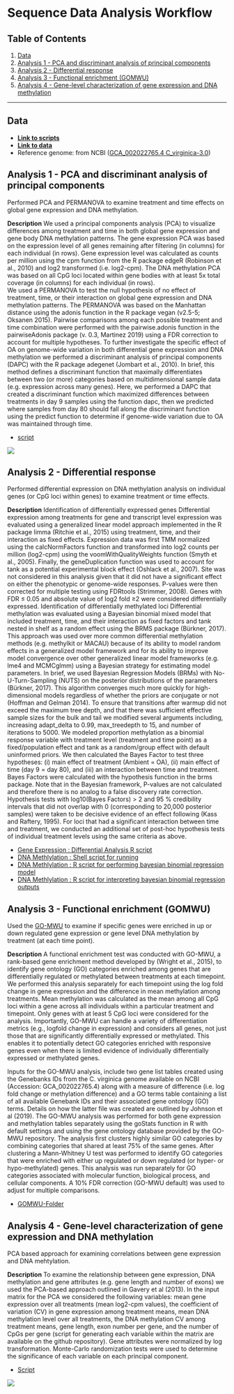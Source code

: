 # Sequence Data Analysis Workflow

## Table of Contents

1. [Data](#data)
3. [Analysis 1 - PCA and discriminant analysis of principal components](#one)
4. [Analysis 2 - Differential response](#two)
5. [Analysis 3 - Functional enrichment (GOMWU)](#three)
6. [Analysis 4 - Gene-level characterization of gene expression and DNA methylation](#four)

---

## Data <a name="data"></a>

* [**Link to scripts**](https://github.com/epigeneticstoocean/AE17_Cvirginica_MolecularResponse/tree/master/src/)  
* [**Link to data**](https://github.com/epigeneticstoocean/AE17_Cvirginica_MolecularResponse/tree/master/data/)  
* Reference genome: from NCBI ([GCA_002022765.4 C_virginica-3.0](https://www.ncbi.nlm.nih.gov/genome/?term=crassostrea+virginica))  

## Analysis 1 - PCA and discriminant analysis of principal components <a name="one"></a>  

Performed PCA and PERMANOVA to examine treatment and time effects on global gene expression and DNA methylation.

**Description**
We used a principal components analysis (PCA) to visualize differences among treatment and time in both global gene expression and gene body DNA methylation patterns. The gene expression PCA was based on the expression level of all genes remaining after filtering (in columns) for each individual (in rows). Gene expression level was calculated as counts per million using the cpm function from the R package edgeR (Robinson et al., 2010) and log2 transformed (i.e. log2-cpm). The DNA methylation PCA was based on all CpG loci located within gene bodies with at least 5x total coverage (in columns) for each individual (in rows).  
We used a PERMANOVA to test the null hypothesis of no effect of treatment, time, or their interaction on global gene expression and DNA methylation patterns. The PERMANOVA was based on the Manhattan distance using the adonis function in the R package vegan (v2.5-5; Oksanen 2015). Pairwise comparisons among each possible treatment and time combination were performed with the pairwise.adonis function in the pairwiseAdonis package (v. 0.3, Martinez 2019) using a FDR correction to account for multiple hypotheses.
To further investigate the specific effect of OA on genome-wide variation in both differential gene expression and DNA methylation we performed a discriminant analysis of principal components (DAPC) with the R package adegenet (Jombart et al., 2010). In brief, this method defines a discriminant function that maximally differentiates between two (or more) categories based on multidimensional sample data (e.g. expression across many genes). Here, we performed a DAPC that created a discriminant function which maximized differences between treatments in day 9 samples using the function dapc, then we predicted where samples from day 80 should fall along the discriminant function using the predict function to determine if genome-wide variation due to OA was maintained through time. 

* [script](https://github.com/epigeneticstoocean/AE17_Cvirginica_MolecularResponse/blob/master/src/Analyses/AE17_multivariateAnalysis.R) 

![](https://github.com/epigeneticstoocean/AE17_Cvirginica_MolecularResponse/blob/master/results/figures/Figure3.jpg)

## Analysis 2 - Differential response <a name="two"></a>

Performed differential expression on DNA methylation analysis on individual genes (or CpG loci within genes) to examine treatment or time effects.

**Description**
Identification of differentially expressed genes 
Differential expression among treatments for gene and transcript level expression was evaluated using a generalized linear model approach implemented in the R package limma (Ritchie et al., 2015) using treatment, time, and their interaction as fixed effects. Expression data was first TMM normalized using the calcNormFactors function and transformed into log2 counts per million (log2-cpm) using the voomWithQualityWeights function (Smyth et al., 2005). Finally, the geneDuplication function was used to account for tank as a potential experimental block effect (Oshlack et al., 2007). Site was not considered in this analysis given that it did not have a significant effect on either the phenotypic or genome-wide responses. P-values were then corrected for multiple testing using FDRtools (Strimmer, 2008). Genes with FDR ≤ 0.05 and absolute value of log2 fold ≥2 were considered differentially expressed.
Identification of differentially methylated loci 
Differential methylation was evaluated using a Bayesian binomial mixed model that included treatment, time, and their interaction as fixed factors and tank nested in shelf as a random effect using the BRMS package (Bürkner, 2017). This approach was used over more common differential methylation methods (e.g. methylkit or MACAU) because of its ability to model random effects in a generalized model framework and for its ability to improve model convergence over other generalized linear model frameworks (e.g. lme4 and MCMCglmm) using a Bayesian strategy for estimating model parameters.
In brief, we used Bayesian Regression Models (BRMs) with No-U-Turn-Sampling (NUTS) on the posterior distributions of the parameters (Bürkner, 2017). This algorithm converges much more quickly for high-dimensional models regardless of whether the priors are conjugate or not (Hoffman and Gelman 2014). To ensure that transitions after warmup did not exceed the maximum tree depth, and that there was sufficient effective sample sizes for the bulk and tail we modified several arguments including, increasing adapt_delta to 0.99, max_treedepth to 15, and number of iterations to 5000. We modeled proportion methylation as a binomial response variable with treatment level (treatment and time point) as a fixed/population effect and tank as a random/group effect with default uninformed priors. We then calculated the Bayes Factor to test three hypotheses: (i) main effect of treatment (Ambient = OA), (ii) main effect of time (day 9 = day 80), and (iii) an interaction between time and treatment. Bayes Factors were calculated with the hypothesis function in the brms package. Note that in the Bayesian framework, P-values are not calculated and therefore there is no analog to a false discovery rate correction. Hypothesis tests with log10(Bayes Factors) > 2 and 95 % credibility intervals  that did not overlap with 0 (corresponding to 20,000 posterior samples) were taken to be decisive evidence of an effect following (Kass and Raftery, 1995). For loci that had a significant interaction between time and treatment, we conducted an additional set of post-hoc hypothesis tests of individual treatment levels using the same criteria as above. 

* [Gene Expression : Differential Analysis R script](https://github.com/epigeneticstoocean/AE17_Cvirginica_MolecularResponse/blob/master/src/Analyses/AE17_diffMethylation.R)  
* [DNA Methlylation : Shell script for running]()  
* [DNA Methlylation : R script for performing bayesian binomial regression model]()  
* [DNA Methlylation : R script for interpreting bayesian binomial regression outputs]()  
  
## Analysis 3 - Functional enrichment (GOMWU) <a name="three"></a>  

Used the [GO-MWU](https://github.com/z0on/GO_MWU) to examine if specific genes were enriched in up or down regulated gene expression or gene level DNA methylation by treatment (at each time point).

**Description**
A functional enrichment test was conducted with GO-MWU, a rank-based gene enrichment method developed by (Wright et al., 2015), to identify gene ontology (GO) categories enriched among genes that are differentially regulated or methylated between treatments at each timepoint. We performed this analysis separately for each timepoint using the log fold change in gene expression and the difference in mean methylation among treatments. Mean methylation was calculated as the mean among all CpG loci within a gene across all individuals within a particular treatment and timepoint. Only genes with at least 5 CpG loci were considered for the analysis. Importantly, GO-MWU can handle a variety of differentiation metrics (e.g., logfold change in expression) and considers all genes, not just those that are significantly differentially expressed or methylated. This enables it to potentially detect GO categories enriched with responsive genes even when there is limited evidence of individually differentially expressed or methylated genes. 
  
Inputs for the GO-MWU analysis, include two gene list tables created using the Genebanks IDs from the C. virginica genome available on NCBI (Accession: GCA_002022765.4) along with a measure of difference (i.e. log fold change or methylation difference) and a GO terms table containing a list of all available Genebank IDs and their associated gene ontology (GO) terms. Details on how the latter file was created are outlined by Johnson et al (2019). The GO-MWU analysis was performed for both gene expression and methylation tables separately using the goStats function in R with default settings and using the gene ontology database provided by the GO-MWU repository. The analysis first clusters highly similar GO categories by combining categories that shared at least 75% of the same genes. After clustering a Mann-Whitney U test was performed to identify GO categories that were enriched with either up regulated or down regulated (or hyper- or hypo-methylated) genes. This analysis was run separately for GO categories associated with molecular function, biological process, and cellular components. A 10% FDR correction (GO-MWU default) was used to adjust for multiple comparisons. 

* [GOMWU-Folder](https://github.com/epigeneticstoocean/AE17_Cvirginica_MolecularResponse/tree/master/src/Analyses/gomwu)  

## Analysis 4 - Gene-level characterization of gene expression and DNA methylation <a name="four"></a>

PCA based approach for examining correlations between gene expression and DNA mehtylation.

**Description**
To examine the relationship between gene expression, DNA methylation and gene attributes (e.g. gene length and number of exons) we used the PCA-based approach outlined in Gavery et al (2013). In the input matrix for the PCA we considered the following variables: mean gene expression over all treatments (mean log2-cpm values), the coefficient of variation (CV) in gene expression among treatment means, mean DNA methylation level over all treatments, the DNA methylation CV among treatment means, gene length, exon number per gene, and the number of CpGs per gene (script for generating each variable within the matrix are available on the github repository). Gene attributes were normalized by log transformation. Monte-Carlo randomization tests were used to determine the significance of each variable on each principal component.

* [Script](https://github.com/epigeneticstoocean/AE17_Cvirginica_MolecularResponse/blob/master/src/Analyses/AE17_geneAttPCA.R)

![](https://github.com/epigeneticstoocean/AE17_Cvirginica_MolecularResponse/blob/master/results/figures/Figure4.jpg)

